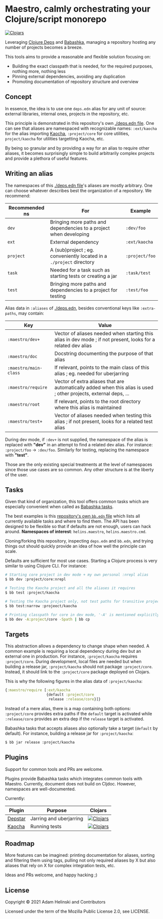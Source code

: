 # Maestro, calmly orchestrating your Clojure/script monorepo

[![Clojars](https://img.shields.io/clojars/v/io.helins/maestro.svg)](https://clojars.org/io.helins/maestro)

Leveraging [Clojure Deps](https://clojure.org/guides/deps_and_cli) and [Babashka](https://github.com/babashka/babashka), managing a repository
hosting any number of projects becomes a breeze.

This tools aims to provide a reasonable and flexible solution focusing on:

- Building the exact classpath that is needed, for the required purposes, nothing more, nothing less
- Pinning external dependencies, avoiding any duplication
- Promoting documentation of repository structure and overview


## Concept

In essence, the idea is to use one `deps.edn` alias for any unit of source: external libraries, internal ones, projects in the repository, etc.

This principle is demonstrated in this repository's own [./deps.edn file](./deps.edn). One can see that aliases are namespaced with recognizable names:
`:ext/kaocha` for the alias importing [Kaocha](https://github.com/lambdaisland/kaocha), `:project/core` for core utilities, `project/kaocha` for
utilities targetting Kaocha, etc.

By being so granular and by providing a way for an alias to require other aliases, it becomes surprisingly simple to build arbitrarily complex projects
and provide a plethora of useful features.


## Writing an alias

The namespaces of this [./deps.edn file](./deps.edn)'s aliases are mostly arbitrary. One can choose whatever describes best the organization of a repository. We
recommend:

| Recommended ns | For | Example |
|---|---|---|
| `dev` | Bringing more paths and dependencies to a project when developing | `:dev/foo` |
| `ext` | External dependency | `:ext/kaocha` |
| `project` | A (sub)project ; eg. conveniently located in a `./project` directory | `:project/foo` |
| `task` | Needed for a task such as starting tests or creating a jar | `:task/test` |
| `test` | Bringing more paths and dependencies to a project for testing | `:test/foo` |

Alias data in `:aliases` of [./deps.edn](./deps.edn), besides conventional keys like `:extra-paths`, may contain:

| Key | Value |
|---|---|
| `:maestro/dev+` | Vector of aliases needed when starting this alias in dev mode ; if not present, looks for a related dev alias |
| `:maestro/doc` | Docstring documenting the purpose of that alias |
| `:maestro/main-class` | If relevant, points to the main class of this alias ; eg. needed for uberjarring |
| `:maestro/require` | Vector of extra aliases that are automatically added when this alias is used ; other projects, external deps, ... |
| `:maestro/root` | If relevant, points to the root directory where this alias is maintained |
| `:maestro/test+` | Vector of aliases needed when testing this alias ; if not present, looks for a related test alias |

During dev mode, if `:dev+` is not supplied, the namespace of the alias is replaced with **"dev"** in an attempt to find a related dev alias.
For instance: `:project/foo` -> `:dev/foo`. Similarly for testing, replacing the namespace with **"test"**.

Those are the only existing special treatments at the level of namespaces since those use cases are so common. Any other structure is at the
liberty of the user.


## Tasks

Given that kind of organization, this tool offers common tasks which are especially convenient when called as [Babashka tasks](https://book.babashka.org/#tasks).

The best examples is this [repository's own `bb.edn` file](./bb.edn) which lists all currently available tasks and where to find them.
The API has been designed to be flexible so that if defaults are not enough, users can hack around. **Namespaces of interest**: `helins.maestro`, `helins.maestro.cmd`.

Cloning/forking this repository, inspecting `deps.edn` and `bb.edn`, and trying things out should quickly provide an idea of how well the principle 
can scale.

Defaults are sufficient for most use cases. Starting a Clojure process is very similar to using Clojure CLI. For instance:

```bash
# Starting core project in dev mode + my own personal :nrepl alias
$ bb dev :project/core:nrepl

# Testing the Kaocha project and all the aliases it requires
$ bb test :project/kaocha

# Testing the Kaocha project only, not test paths for transitive projects
$ bb test:narrow :projeect/kaocha

# Printing classpath for core in dev mode, '-A' is mentioned explicitly
$ bb dev -A:project/core -Spath | bb cp
```


## Targets

This abstraction allows a dependency to change shape when needed. A common example is requiring a local dependency during dev but an external one in production.
For instance, `:project/kaocha` requires `:project/core`. During development, local files are needed but when building a release jar, `:project/kaocha` should
not package `:project/core`. Instead, it should link to the `:project/core` package deployed on Clojars.

This is why the following figures in the alias data of `:project/kaocha`:

```clojure
{:maestro/require [:ext/kaocha
                   {default :project/core
                    release :release/core}]}
```

Instead of a mere alias, there is a map containing both options: `:project/core` provides extra paths if the `default` target is activated while `:release/core`
provides an extra dep if the `release` target is activated.

Babashka tasks that accepts aliases also optionally take a target (`default` by default). For instance, building a release jar for `:project/kaocha`:

```bash
$ bb jar release :project/kaocha
```


## Plugins

Support for common tools and PRs are welcome.

Plugins provide Babashka tasks which integrates common tools with Maestro. Currently, document does not build on Cljdoc. However, namespaces are well-documented.

Currently:

| Plugin | Purpose | Clojars |
|---|---|---|
| [Depstar](./project/depstar) | Jarring and uberjarring | [![Clojars](https://img.shields.io/clojars/v/io.helins/maestro.depstar.svg)](https://clojars.org/io.helins/maestro.depstar) |
| [Kaocha](./project/kaocha)   | Running tests           | [![Clojars](https://img.shields.io/clojars/v/io.helins/maestro.kaocha.svg)](https://clojars.org/io.helins/maestro.kaocha)   |


## Roadmap

More features can be imagined: printing documentation for aliases, sorting and filtering them using tags, pulling not only required aliases by X but also
aliases that rely on X for complex integration tests, etc.

Ideas and PRs welcome, and happy hacking ;)


## License

Copyright © 2021 Adam Helinski and Contributors

Licensed under the term of the Mozilla Public License 2.0, see LICENSE.
